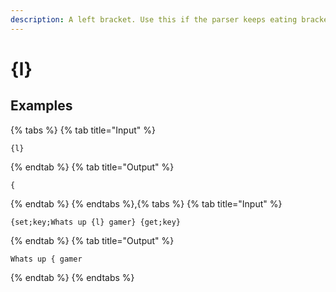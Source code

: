 ```yaml
---
description: A left bracket. Use this if the parser keeps eating brackets you want to be shown.
---
```

# {l}
## Examples
{% tabs %}
{% tab title="Input" %}
```text
{l}
```
{% endtab %}
{% tab title="Output" %}
```text
{
```
{% endtab %}
{% endtabs %},{% tabs %}
{% tab title="Input" %}
```text
{set;key;Whats up {l} gamer} {get;key}
```
{% endtab %}
{% tab title="Output" %}
```text
Whats up { gamer
```
{% endtab %}
{% endtabs %}